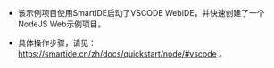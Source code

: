 - 该示例项目使用SmartIDE启动了VSCODE WebIDE，并快速创建了一个NodeJS Web示例项目。

- 具体操作步骤，请见：https://smartide.cn/zh/docs/quickstart/node/#vscode 。